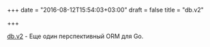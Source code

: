 +++
date = "2016-08-12T15:54:03+03:00"
draft = false
title = "db.v2"

+++

<p><a href="https://upper.io/db.v2/">db.v2</a>&nbsp;- Еще один перспективный ORM для Go.</p>

